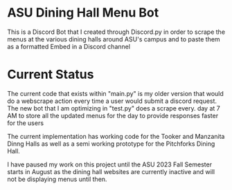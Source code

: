 # ASU Dining Hall Menu Bot

This is a Discord Bot that I created through Discord.py in order to scrape the menus at the various 
dining halls around ASU's campus and to paste them as a formatted Embed in a Discord channel



# Current Status

The current code that exists within "main.py" is my older version that would do a webscrape action
every time a user would submit a discord request. The new bot that I am optimizing in "test.py" does
a scrape every. day at 7 AM to store all the updated menus for the day to provide responses
faster for the users

The current implementation has working code for the Tooker and Manzanita Dinng Halls as well
as a semi working prototype for the Pitchforks Dining Hall.

I have paused my work on this project until the ASU 2023 Fall Semester starts in August as
the dining hall websites are currently inactive and will not be displaying menus until then.
